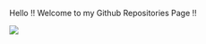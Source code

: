 Hello !! Welcome to my Github Repositories Page !!


![](https://komarev.com/ghpvc/?username=priyanka-mondal)
